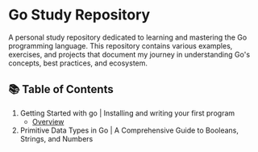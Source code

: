 # Go Study Repository
A personal study repository dedicated to learning and mastering the Go programming language. This repository contains various examples, exercises, and projects that document my journey in understanding Go's concepts, best practices, and ecosystem.

## 📚 Table of Contents
1. Getting Started with go | Installing and writing your first program
    * [Overview](./main.go)
2. Primitive Data Types in Go | A Comprehensive Guide to Booleans, Strings, and Numbers
